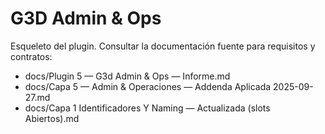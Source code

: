 # G3D Admin & Ops

Esqueleto del plugin. Consultar la documentación fuente para requisitos y contratos:

- docs/Plugin 5 — G3d Admin & Ops — Informe.md
- docs/Capa 5 — Admin & Operaciones — Addenda Aplicada 2025-09-27.md
- docs/Capa 1 Identificadores Y Naming — Actualizada (slots Abiertos).md
